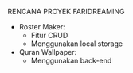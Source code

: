 RENCANA PROYEK FARIDREAMING

- Roster Maker:
  - Fitur CRUD
  - Menggunakan local storage
- Quran Wallpaper:
  - Menggunakan back-end
